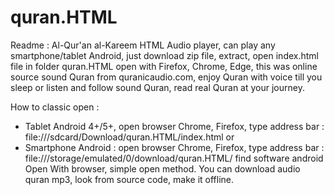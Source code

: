 # quran.HTML
Readme : Al-Qur'an al-Kareem HTML Audio player, can play any smartphone/tablet Android, just download zip file, extract, open index.html file in folder quran.HTML open with Firefox, Chrome, Edge, this was online source sound Quran from quranicaudio.com, enjoy Quran with voice till you sleep or listen and follow sound Quran, read real Quran at your journey.

How to classic open :
* Tablet Android 4+/5+, open browser Chrome, Firefox, type address bar : file:///sdcard/Download/quran.HTML/index.html or
* Smartphone Android : open browser Chrome, Firefox, type address bar :
file:///storage/emulated/0/download/quran.HTML/
find software android Open With browser, simple open method.
You can download audio quran mp3, look from source code, make it offline.
